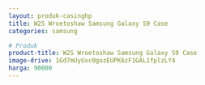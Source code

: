 ```yaml
---
layout: produk-casinghp
title: W2S Wroetoshaw Samsung Galaxy S9 Case
categories: samsung

# Produk
product-title: W2S Wroetoshaw Samsung Galaxy S9 Case
image-drive: 1Gd7mUyUxc0gozEUPK6zF1GAL1fplzLY4
harga: 90000
---
```

